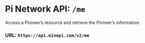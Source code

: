 # Pi Network API: ```/me```
Access a Pioneer’s resource and retrieve the Pioneer’s information.

### URL: ```https://api.minepi.com/v2/me```
